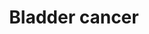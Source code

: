 ---
annotations:
- id: PW:0000013
  parent: disease pathway
  type: Pathway Ontology
  value: disease pathway
- id: PW:0000605
  parent: disease pathway
  type: Pathway Ontology
  value: cancer pathway
- id: DOID:365
  type: Disease Ontology
  value: bladder disease
- id: DOID:11054
  parent: disease of cellular proliferation
  type: Disease Ontology
  value: urinary bladder cancer
- id: CL:1001428
  parent: animal cell
  type: Cell Type Ontology
  value: bladder urothelial cell
- id: DOID:162
  parent: disease of cellular proliferation
  type: Disease Ontology
  value: cancer
- id: DOID:4465
  parent: disease of cellular proliferation
  type: Disease Ontology
  value: papillary renal cell carcinoma
authors:
- Oneshin
- Khanspers
- MaintBot
- Zari
- Ariutta
- Egonw
- Fehrhart
- Eweitz
- Finterly
description: The urothelium covers the luminal surface of almost the entire urinary
  tract, extending from the renal pelvis, through the ureter and bladder, to the proximal
  urethra. The majority of urothelial carcinoma are bladder carcinomas, and urothelial
  carcinomas of the renal pelvis and ureter account for only approximately 7% of the
  total. Urothelial tumours arise and evolve through divergent phenotypic pathways.
  Some tumours progress from urothelial hyperplasia to low-grade non-invasive superficial
  papillary tumours. More aggressive variants arise either from flat, high-grade carcinoma
  in situ (CIS) and progress to invasive tumours, or they arise de novo as invasive
  tumours. Low-grade papillary tumors frequently show a constitutive activation of
  the receptor tyrosine kinase-Ras pathway, exhibiting activating mutations in the
  HRAS and fibroblast growth factor receptor 3 (FGFR3) genes. In contrast, CIS and
  invasive tumors frequently show alterations in the TP53 and RB genes and pathways.
  Invasion and metastases are promoted by several factors that alter the tumour microenvironment,
  including the aberrant expression of  E-cadherins (E-cad), matrix metalloproteinases
  (MMPs), angiogenic factors such as vascular endothelial growth factor (VEGF).  Proteins
  on this pathway have targeted assays available via the [https://assays.cancer.gov/available_assays?wp_id=WP2828
  CPTAC Assay Portal]
last-edited: 2021-06-22
organisms:
- Homo sapiens
redirect_from:
- /index.php/Pathway:WP2828
- /instance/WP2828
revision: null
schema-jsonld:
- '@context': https://schema.org/
  '@id': https://wikipathways.github.io/pathways/WP2828.html
  '@type': Dataset
  creator:
    '@type': Organization
    name: WikiPathways
  description: The urothelium covers the luminal surface of almost the entire urinary
    tract, extending from the renal pelvis, through the ureter and bladder, to the
    proximal urethra. The majority of urothelial carcinoma are bladder carcinomas,
    and urothelial carcinomas of the renal pelvis and ureter account for only approximately
    7% of the total. Urothelial tumours arise and evolve through divergent phenotypic
    pathways. Some tumours progress from urothelial hyperplasia to low-grade non-invasive
    superficial papillary tumours. More aggressive variants arise either from flat,
    high-grade carcinoma in situ (CIS) and progress to invasive tumours, or they arise
    de novo as invasive tumours. Low-grade papillary tumors frequently show a constitutive
    activation of the receptor tyrosine kinase-Ras pathway, exhibiting activating
    mutations in the HRAS and fibroblast growth factor receptor 3 (FGFR3) genes. In
    contrast, CIS and invasive tumors frequently show alterations in the TP53 and
    RB genes and pathways. Invasion and metastases are promoted by several factors
    that alter the tumour microenvironment, including the aberrant expression of  E-cadherins
    (E-cad), matrix metalloproteinases (MMPs), angiogenic factors such as vascular
    endothelial growth factor (VEGF).  Proteins on this pathway have targeted assays
    available via the [https://assays.cancer.gov/available_assays?wp_id=WP2828 CPTAC
    Assay Portal]
  keywords:
  - ''
  - ARAF
  - Adherens junction
  - Angiogenesis
  - BRAF
  - C-MYC
  - CCND1
  - CDH1
  - CDK4
  - CDKN1A
  - CDKN2A
  - Cell Cycle
  - DAPK1
  - DAPK2
  - DAPK3
  - E2F1
  - EGF
  - EGFR
  - ERBB2
  - ErbB Signaling Pathway
  - FGFR3
  - HBEGF
  - HRAS
  - IL8
  - KRAS
  - MAP2K1
  - MAP2K2
  - MAPK Signaling Pathway
  - MAPK1
  - MDM2
  - MMP1
  - MMP2
  - MMP9
  - MSK1
  - NRAS
  - PI3K
  - RAF1
  - RASSF1
  - RB1
  - SRC
  - THBS1
  - TP53
  - TYMP
  - UPK3A
  - VEGF Signaling Pathway
  - VEGFA
  - p53 signaling pathway
  - p85-ALPHA
  - p85-Beta
  license: CC0
  name: Bladder cancer
seo: CreativeWork
title: Bladder cancer
wpid: WP2828
---